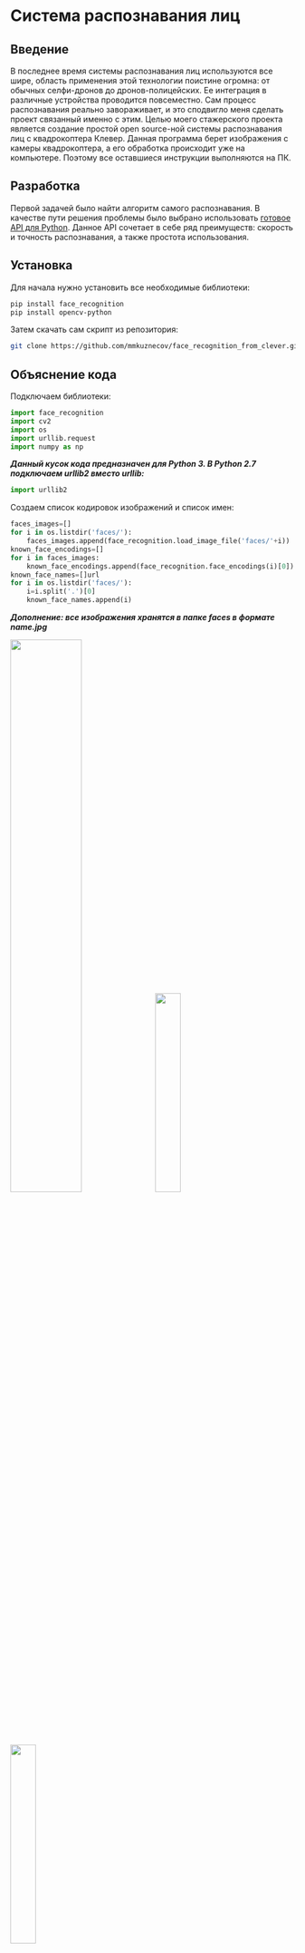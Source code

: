 # Система распознавания лиц

## Введение

В последнее время системы распознавания лиц используются все шире, область применения этой технологии поистине огромна: от обычных селфи-дронов до дронов-полицейских. Ее интеграция в различные устройства проводится повсеместно. Сам процесс распознавания реально завораживает, и это сподвигло меня сделать проект связанный именно с этим.  Целью моего стажерского проекта является создание простой open source-ной системы распознавания лиц с квадрокоптера Клевер. Данная программа берет изображения с камеры квадрокоптера, а его обработка происходит уже на компьютере. Поэтому все оставшиеся инструкции выполняются на ПК.

## Разработка

Первой задачей было найти алгоритм самого распознавания. В качестве пути решения проблемы было выбрано использовать [готовое API для Python](https://github.com/ageitgey/face_recognition). Данное API сочетает в себе ряд преимуществ: скорость и точность распознавания, а также простота использования.

## Установка

Для начала нужно установить все необходимые библиотеки:

```bash
pip install face_recognition
pip install opencv-python
```

Затем скачать сам скрипт из репозитория:

```bash
git clone https://github.com/mmkuznecov/face_recognition_from_clever.git
```

## Объяснение кода

Подключаем библиотеки:

```python
import face_recognition
import cv2
import os
import urllib.request
import numpy as np
```

***Данный кусок кода предназначен для Python 3. В Python 2.7 подключаем urllib2 вместо urllib:***

```python
import urllib2
```

Создаем список кодировок изображений и список имен:

```python
faces_images=[]
for i in os.listdir('faces/'):
    faces_images.append(face_recognition.load_image_file('faces/'+i))
known_face_encodings=[]
for i in faces_images:
    known_face_encodings.append(face_recognition.face_encodings(i)[0])
known_face_names=[]url
for i in os.listdir('faces/'):
    i=i.split('.')[0]
    known_face_names.append(i)
```

***Дополнение: все изображения хранятся в папке faces в формате name.jpg***

<img src="../assets/screen.jpg" width="50%">

<img src="../assets/Mikhail.jpg" width="30%">

<img src="../assets/Timofey.jpg" width="30%">

Инициализируем некоторые переменные:

```python
face_locations = []
face_encodings = []
face_names = []
process_this_frame = True
```

Берем изображение с сервера и преобразуем его в cv2 формат:

```python
req = urllib.request.urlopen('http://192.168.11.1:8080/snapshot?topic=/main_camera/image_raw')
arr = np.asarray(bytearray(req.read()), dtype=np.uint8)
frame = cv2.imdecode(arr, -1)
```

***Для Python 2.7:***

```python
req = urllib2.urlopen('http://192.168.11.1:8080/snapshot?topic=/main_camera/image_raw')
arr = np.asarray(bytearray(req.read()), dtype=np.uint8)
frame = cv2.imdecode(arr, -1)
```

Объяснение дальнейшего кода можно найти на github’е используемого API в комментариях к [следующему скрипту](https://github.com/ageitgey/face_recognition/blob/master/examples/facerec_from_webcam_faster.py)

## Использование

Достаточно подключиться к "Клеверу" через Wi-Fi и проверить, корректно ли работает видеострим с камеры.

Затем просто запускаем скрипт:

```bash
python recog.py
```

И на выходе:

<img src="../assets/Mikhail_output.jpg" width="50%">

<img src="../assets/Timofey_output.jpg" width="50%">

## Возможные трудности

При запуске скрипта может выскочить следующая ошибка:

```python
    known_face_encodings.append(face_recognition.face_encodings(i)[0])
IndexError: list index out of range
```

В этом случае постарайтесь переделать изображения  в папке faces, возможно из-за плохого качества программа не распознает лиц на изображениях.

## Использование калибровки

Для повышения точности распознавания можно использовать калибровку камеры. Модуль для калибровки  можно установить, используя [специальный пакет](https://github.com/tinderad/clever_cam_calibration). Инструкцию по установке и использованию можно найти в файле calibration.md. Программа с использованием калибровочного пакета называется recog_undist.py

**Краткое пояснение кода:**

Подключаем установленный пакет:

```python
import clever_cam_calibration.clevercamcalib as ccc
```

Добавляем следующие строки:

```python
height_or, width_or, depth_or = frame.shape
```

Таким образом получаем информацию о размере изображения, где height_or-это высота оригинального изображения в пикселях, а width_or-ширина.
Затем исправляем искажения оригинального изображения и получаем уже его параметры:

```python
frame=ccc.get_undistorted_image(frame,ccc.CLEVER_FISHEYE_CAM_640)
height_unz, width_unz, depth_unz = frame.shape
```

***В данном случае мы передаем аргумент ссс.CLEVER_FISHEYE_CAM_640, т.к. разрешение изображения в приведенном примере составляет 640x480, также можно использовать ссс.CLEVER_FISHEYE_CAM_320 для разрешения 320x240, в противном случае необходимо в качестве второго аргумента передать путь до калибровочного .yaml файла.***

И, наконец, возвращаем изображение к изначальному размеру:

```python
frame=cv2.resize(frame,(0,0), fx=(width_or/width_unz),fy=(height_or/height_unz))
```

Благодаря этому можно значительно повысить точность распознавания, т.к. обрабатываемое изображение будет уже не так сильно искажено.

<img src="./assets/misha_calib.jpg" width="50%">
<img src="./assets/tim_calib.jpg" width="50%">

